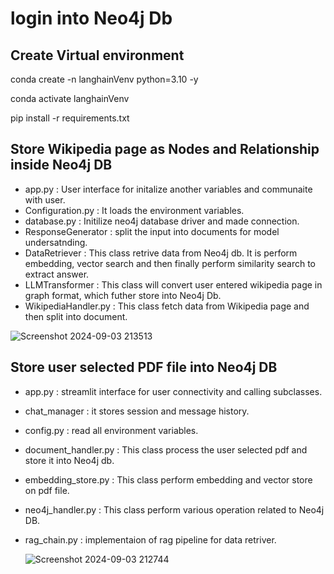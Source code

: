 # login into Neo4j Db 

## Create Virtual environment 
conda create -n langhainVenv python=3.10 -y

conda activate langhainVenv

pip install -r requirements.txt 

##  Store Wikipedia page as Nodes and Relationship inside Neo4j DB 
- app.py : User interface for initalize another variables and communaite with user. 
- Configuration.py : It loads the environment variables. 
- database.py : Initilize neo4j database driver and made connection. 
- ResponseGenerator : split the input into documents for model undersatnding. 
- DataRetriever : This class retrive data from Neo4j db. It is perform embedding, vector search and then finally perform similarity search to extract answer. 
- LLMTransformer : This class will convert user entered wikipedia page in graph format, which futher store into Neo4j Db. 
- WikipediaHandler.py : This class fetch data from Wikipedia page and then split into document.
  
![Screenshot 2024-09-03 213513](https://github.com/user-attachments/assets/6f135b2e-f406-4a4a-8d1d-d7a074e7b31f)

## Store user selected PDF file into Neo4j DB 
- app.py : streamlit interface for user connectivity and calling subclasses. 
- chat_manager : it stores session and message history. 
- config.py : read all environment variables. 
- document_handler.py : This class process the user selected pdf and store it into Neo4j db.
- embedding_store.py : This class perform embedding and vector store on pdf file. 
- neo4j_handler.py : This class perform various operation related to Neo4j DB. 
- rag_chain.py : implementaion of rag pipeline for data retriver.

  ![Screenshot 2024-09-03 212744](https://github.com/user-attachments/assets/03bf756f-5776-49fe-aaf1-12efe337bb4a)


